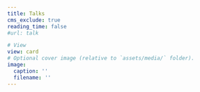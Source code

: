 ```yaml
---
title: Talks
cms_exclude: true
reading_time: false
#url: talk

# View
view: card
# Optional cover image (relative to `assets/media/` folder).
image:
  caption: ''
  filename: ''
---
```

